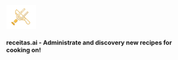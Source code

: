 <br />
<img src="documents/receitas-logo.png" width="80"/>


### receitas.ai - Administrate and discovery new recipes for cooking on!

